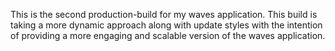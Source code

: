 This is the second production-build for my waves application. This build is taking a more dynamic approach along with update styles with the intention of providing a more engaging and scalable version of the waves application. 
